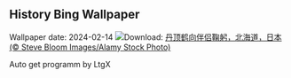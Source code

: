 ## History Bing Wallpaper
Wallpaper date: 2024-02-14
![](https://www.bing.com/th?id=OHR.BowingCrane_ZH-CN0143761293_UHD.jpg&w=1000)Download: [丹顶鹤向伴侣鞠躬，北海道，日本 (© Steve Bloom Images/Alamy Stock Photo)](https://www.bing.com/th?id=OHR.BowingCrane_ZH-CN0143761293_UHD.jpg)

Auto get programm by LtgX
